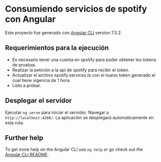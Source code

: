 # Consumiendo servicios de spotify con Angular

Este proyecto fue generado con [Angular CLI](https://github.com/angular/angular-cli) version 7.3.2.

## Requerimientos para la ejecución

- Es necesario tener una cuenta en spotify para poder obtener los tokens de pruebas.
- Realizar la petición a la api de spotify para recibir el token.
- Actualizar el archivo spotify.services.ts con el nuevo token generado el cual tiene vigencia de 1 hora.
- Listo a probar.

## Desplegar el servidor

Ejecutar `ng serve` para iniciar el servidor. Navegar a `http://localhost:4200/`. La aplicación se desplegará automaticamente en esta ruta. 


## Further help

To get more help on the Angular CLI use `ng help` or go check out the [Angular CLI README](https://github.com/angular/angular-cli/blob/master/README.md).
